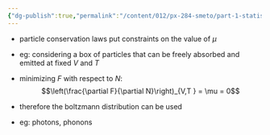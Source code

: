 ```yaml
---
{"dg-publish":true,"permalink":"/content/012/px-284-smeto/part-1-statistical-mechanics/i-chemical-potential/px-284-i4-conservation-laws/","noteIcon":"1","created":"2025-08-27T13:15:24.672+01:00","updated":"2025-01-16T15:53:40.000+00:00"}
---
```


- particle conservation laws put constraints on the value of $\mu$

- eg: considering a box of particles that can be freely absorbed and emitted at fixed $V$ and $T$
- minimizing $F$ with respect to $N:$
$$\left(\frac{\partial F}{\partial N}\right)_{V,T } = \mu = 0$$
- therefore the boltzmann distribution can be used

- eg: photons, phonons

